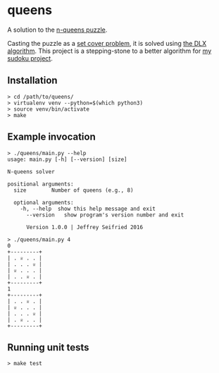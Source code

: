 queens
======

A solution to the [n-queens puzzle](https://en.wikipedia.org/wiki/Eight_queens_puzzle).

Casting the puzzle as a [set cover problem](https://en.wikipedia.org/wiki/Set_cover_problem), it is solved using [the DLX algorithm](http://arxiv.org/abs/cs/0011047v1).
This project is a stepping-stone to a better algorithm for [my sudoku project](http://github.com/jeffseif/sudoku).

Installation
------------

    > cd /path/to/queens/
    > virtualenv venv --python=$(which python3)
    > source venv/bin/activate
    > make

Example invocation
------------------

    > ./queens/main.py --help
    usage: main.py [-h] [--version] [size]

    N-queens solver

    positional arguments:
      size        Number of queens (e.g., 8)

      optional arguments:
        -h, --help  show this help message and exit
          --version   show program's version number and exit

          Version 1.0.0 | Jeffrey Seifried 2016

    > ./queens/main.py 4
    0
    +---------+
    | . ♕ . . |
    | . . . ♕ |
    | ♕ . . . |
    | . . ♕ . |
    +---------+
    1
    +---------+
    | . . ♕ . |
    | ♕ . . . |
    | . . . ♕ |
    | . ♕ . . |
    +---------+

Running unit tests
------------------

    > make test
